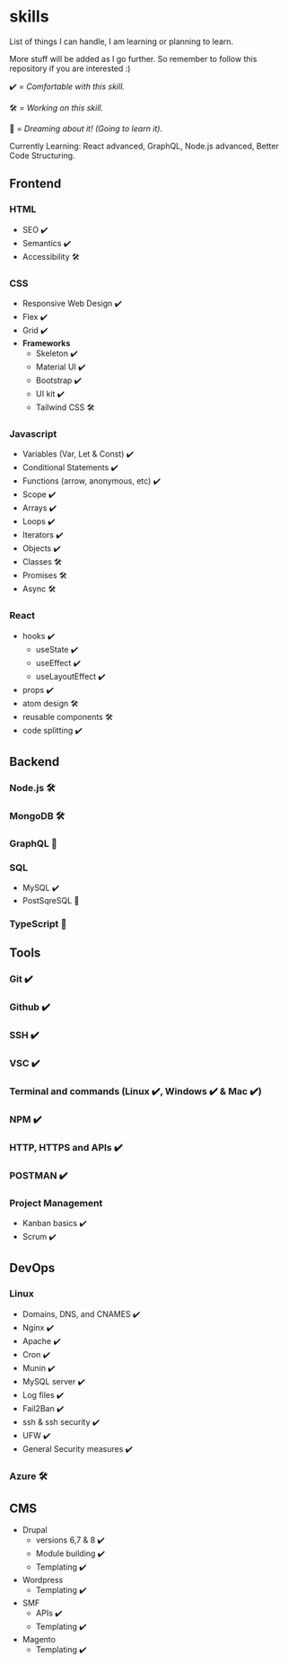 # skills
List of things I can handle, I am learning or planning to learn. 
 
More stuff will be added as I go further. So remember to follow this repository if you are interested :) 
 
 ✔️ = _Comfortable with this skill._ 
 
 🛠️ = _Working on this skill._ 
 
 💭 = _Dreaming about it! (Going to learn it)._ 
 
 
Currently Learning: React advanced, GraphQL, Node.js advanced, Better Code Structuring. 
 
## Frontend
### HTML
- SEO ✔️
- Semantics ✔️
- Accessibility 🛠️
 
### CSS
- Responsive Web Design ✔️
- Flex ✔️
- Grid ✔️
- **Frameworks**
    - Skeleton ✔️ 
    - Material UI ✔️
    - Bootstrap ✔️
    - UI kit ✔️
    - Tailwind CSS 🛠️ 
 
### Javascript
- Variables (Var, Let & Const) ✔️
- Conditional Statements ✔️
- Functions (arrow, anonymous, etc) ✔️
- Scope ✔️
- Arrays ✔️
- Loops ✔️
- Iterators ✔️
- Objects ✔️
- Classes 🛠️
- Promises 🛠️
- Async 🛠️

### React
- hooks ✔️
    - useState ✔️
    - useEffect ✔️
    - useLayoutEffect ✔️
- props ✔️
- atom design 🛠️
- reusable components 🛠️
- code splitting ✔️ 
 
## Backend
### Node.js 🛠️
### MongoDB 🛠️
### GraphQL 💭
### SQL 
- MySQL ✔️ 
- PostSqreSQL 💭
### TypeScript 💭 
 

## Tools
### Git ✔️ 
### Github ✔️
### SSH ✔️
### VSC ✔️
### Terminal and commands (Linux ✔️, Windows ✔️ & Mac ✔️)
### NPM ✔️
### HTTP, HTTPS and APIs ✔️ 
### POSTMAN ✔️ 
### Project Management
- Kanban basics ✔️ 
- Scrum ✔️ 
 

## DevOps
### Linux
- Domains, DNS, and CNAMES ✔️
- Nginx ✔️ 
- Apache ✔️
- Cron ✔️
- Munin ✔️
- MySQL server ✔️
- Log files ✔️
- Fail2Ban ✔️
- ssh & ssh security ✔️
- UFW ✔️
- General Security measures ✔️ 
 
### Azure 🛠️ 
 
## CMS
- Drupal
    - versions 6,7 & 8 ✔️ 
    - Module building ✔️ 
    - Templating ✔️ 
- Wordpress
    - Templating ✔️ 
- SMF
    - APIs ✔️
    - Templating ✔️
- Magento 
    - Templating ✔️ 
